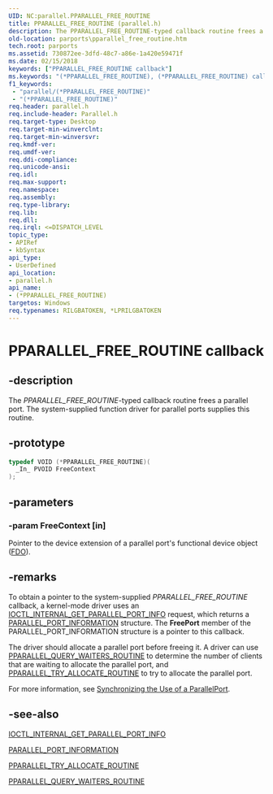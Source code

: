 ```yaml
---
UID: NC:parallel.PPARALLEL_FREE_ROUTINE
title: PPARALLEL_FREE_ROUTINE (parallel.h)
description: The PPARALLEL_FREE_ROUTINE-typed callback routine frees a parallel port. The system-supplied function driver for parallel ports supplies this routine.
old-location: parports\pparallel_free_routine.htm
tech.root: parports
ms.assetid: 730872ee-3dfd-48c7-a86e-1a420e59471f
ms.date: 02/15/2018
keywords: ["PPARALLEL_FREE_ROUTINE callback"]
ms.keywords: "(*PPARALLEL_FREE_ROUTINE), (*PPARALLEL_FREE_ROUTINE) callback function [Parallel Ports], cisspd_5f5bcbed-0df6-4b2a-ab88-a26f48976ad7.xml, parallel/(*PPARALLEL_FREE_ROUTINE), parports.pparallel_free_routine"
f1_keywords:
 - "parallel/(*PPARALLEL_FREE_ROUTINE)"
 - "(*PPARALLEL_FREE_ROUTINE)"
req.header: parallel.h
req.include-header: Parallel.h
req.target-type: Desktop
req.target-min-winverclnt:
req.target-min-winversvr:
req.kmdf-ver:
req.umdf-ver:
req.ddi-compliance:
req.unicode-ansi:
req.idl:
req.max-support:
req.namespace:
req.assembly:
req.type-library:
req.lib:
req.dll:
req.irql: <=DISPATCH_LEVEL
topic_type:
- APIRef
- kbSyntax
api_type:
- UserDefined
api_location:
- parallel.h
api_name:
- (*PPARALLEL_FREE_ROUTINE)
targetos: Windows
req.typenames: RILGBATOKEN, *LPRILGBATOKEN
---
```


# PPARALLEL_FREE_ROUTINE callback


## -description


The <i>PPARALLEL_FREE_ROUTINE</i>-typed callback routine frees a parallel port. The system-supplied function driver for parallel ports supplies this routine.


## -prototype


```cpp
typedef VOID (*PPARALLEL_FREE_ROUTINE)(
  _In_ PVOID FreeContext
);
```


## -parameters




### -param FreeContext [in]

Pointer to the device extension of a parallel port's functional device object (<a href="https://docs.microsoft.com/windows-hardware/drivers/">FDO</a>).


## -remarks



To obtain a pointer to the system-supplied <i>PPARALLEL_FREE_ROUTINE</i> callback, a kernel-mode driver uses an <a href="..\parallel\ni-parallel-ioctl_internal_get_parallel_port_info.md">IOCTL_INTERNAL_GET_PARALLEL_PORT_INFO</a> request, which returns a <a href="..\parallel\ns-parallel-_parallel_port_information.md">PARALLEL_PORT_INFORMATION</a> structure. The <b>FreePort</b> member of the PARALLEL_PORT_INFORMATION structure is a pointer to this callback.

The driver should allocate a parallel port before freeing it. A driver can use <a href="..\parallel\nc-parallel-pparallel_query_waiters_routine.md">PPARALLEL_QUERY_WAITERS_ROUTINE</a> to determine the number of clients that are waiting to allocate the parallel port, and <a href="..\parallel\nc-parallel-pparallel_try_allocate_routine.md">PPARALLEL_TRY_ALLOCATE_ROUTINE</a> to try to allocate the parallel port.

For more information, see <a href="https://docs.microsoft.com/previous-versions/ff544809(v=vs.85)">Synchronizing the Use of a ParallelPort</a>.




## -see-also

<a href="..\parallel\ni-parallel-ioctl_internal_get_parallel_port_info.md">IOCTL_INTERNAL_GET_PARALLEL_PORT_INFO</a>



<a href="..\parallel\ns-parallel-_parallel_port_information.md">PARALLEL_PORT_INFORMATION</a>



<a href="..\parallel\nc-parallel-pparallel_try_allocate_routine.md">PPARALLEL_TRY_ALLOCATE_ROUTINE</a>



<a href="..\parallel\nc-parallel-pparallel_query_waiters_routine.md">PPARALLEL_QUERY_WAITERS_ROUTINE</a>



 

 


